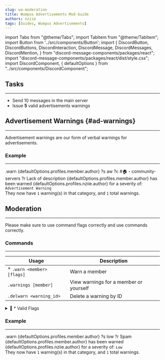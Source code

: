 ```yaml
---
slug: wa-moderation
title: Wumpus Advertisements Mod Guide
authors: nziie
tags: [Guides, Wumpus Advertisements]
---
```


import Tabs from "@theme/Tabs";
import TabItem from "@theme/TabItem";
import Button from '../src/components/Button';
import {
  DiscordButton,
  DiscordButtons,
  DiscordInteraction,
  DiscordMessage,
  DiscordMessages,
  DiscordMention,
} from "discord-message-components/packages/react";
import "discord-message-components/packages/react/dist/style.css";
import DiscordComponent, { defaultOptions } from "../src/components/DiscordComponent";

## Tasks
--- 

- Send 10 messages in the main server
- Issue **5** valid advertisements warnings

## Advertisement Warnings {#ad-warnings}
---
Advertisement warnings are our form of verbal warnings for advertisements. 

### Example
---
<DiscordComponent>
  <DiscordMessage profile="nziie">
    .warn <DiscordMention highlight={false}>{defaultOptions.profiles.member.author}</DiscordMention> ?s aw ?c <span className="mention">#🏠・community-servers</span> ?r Lack of description
  </DiscordMessage>
  <DiscordMessage profile="wumpusmanager">
    <DiscordMention highlight={false}>{defaultOptions.profiles.member.author}</DiscordMention> has been warned <DiscordMention highlight={true}>{defaultOptions.profiles.nziie.author}</DiscordMention> for a severity of: <code>Advertisement Warning</code>
    <br/>
    They now have <code>1</code> warning(s) in that category, and <code>1</code> total warnings.
  </DiscordMessage>
</DiscordComponent>

## Moderation
---
Please make sure to use command flags correctly and use commands correctly.

### Commands
---
| Usage | Description |
| ----- | ----- |
| * <code>.warn &lt;member&gt; [flags]</code> | Warn a member |
| <code>.warnings [member]</code> | View warnings for a member or yourself |
| <code>.delwarn &lt;warning_id&gt;</code> | Delete a warning by ID |

<details className="customdetails">
<summary>🚩 * Valid Flags</summary>

| Flag Usage | Description | Example |
| ----- | ----- | ----- |
| <code>?r</code> | The reason for the warning/action | <code>?r DM advertising</code>
| <code>?s</code> | The severity for the warning/action | <code>?s low</code> |
| <code>?c</code> | The channel (mainly meant for ad warnings) | <code>?c #unlimited-advertising</code> |

</details>

### Example
---
<DiscordComponent>
  <DiscordMessage profile="nziie">
    .warn <DiscordMention highlight={false}>{defaultOptions.profiles.member.author}</DiscordMention> ?s low ?r Spam
  </DiscordMessage>
  <DiscordMessage profile="wumpusmanager">
    <DiscordMention highlight={false}>{defaultOptions.profiles.member.author}</DiscordMention> has been warned <DiscordMention highlight={true}>{defaultOptions.profiles.nziie.author}</DiscordMention> for a severity of: <code>Low</code>
    <br/>
    They now have <code>1</code> warning(s) in that category, and <code>1</code> total warnings.
  </DiscordMessage>
</DiscordComponent>

